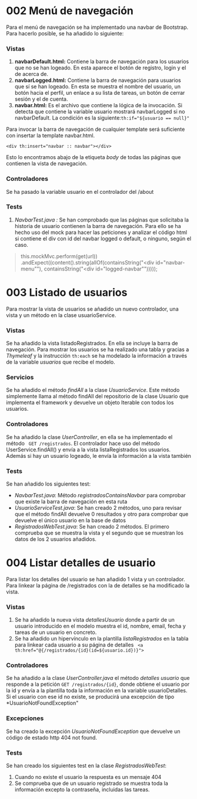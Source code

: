 # 002 Menú de navegación
Para el menú de navegación se ha implementado una navbar de Bootstrap. Para hacerlo posible, se ha añadido lo siguiente:

### Vistas
1. **navbarDefault.html:** Contiene la barra de navegación para los usuarios que no se han logeado. En esta aparece el botón de registro, login y el de acerca de.
2. **navbarLogged.html:** Contiene la barra de navegación para usuarios que sí se han logeado. En esta se muestra el nombre del usuario, un botón hacia el perfil, un enlace a su lista de tareas, un botón de cerrar sesión y el de cuenta.
3. **navbar.html:** Es el archivo que contiene la lógica de la invocación. Si detecta que contiene la variable usuario mostrará navbarLogged si no navbarDefault. 
La condición es la siguiente:```th:if="${usuario == null}"```

Para invocar la barra de navegación de cualquier template será suficiente con insertar la template navbar.html.

```<div th:insert="navbar :: navbar"></div>```

Esto lo encontramos abajo de la etiqueta *body* de todas las páginas que contienen la vista de navegación.

### Controladores
Se ha pasado la variable usuario en el controlador del /about

### Tests
1. *NavbarTest.java :* Se han comprobado que las páginas que solicitaba la historia de usuario contienen la barra de navegación. Para ello se ha hecho uso del mock para hacer las peticiones y analizar el código html si contiene el div con id del navbar logged o default, o ninguno, según el caso.
>  this.mockMvc.perform(get(url))
.andExpect((content().string(allOf(containsString("<div id=\"navbar-menu\""),
containsString("<div id=\"logged-navbar\"")))));

# 003 Listado de usuarios
Para mostrar la vista de usuarios se añadido un nuevo controlador, una vista y un método en la clase usuarioService.
### Vistas
Se ha añadido la vista listadoRegistrados. En ella se incluye la barra de navegación. Para mostrar los usuarios se ha realizado una tabla y gracias a *Thymeleaf* y la instrucción
```th:each``` se ha modelado la información a través de la variable *usuarios* que recibe el modelo.

### Servicios
Se ha añadido el método *findAll* a la clase *UsuarioService*. Este método simplemente llama al método findAll del repositorio de la clase Usuario que implementa el framework y devuelve un objeto Iterable con todos los usuarios.

### Controladores
Se ha añadido la clase *UserController*, en ella se ha implementado el método 
``` GET /registrados```. El controlador hace uso del método UserService.findAll() y envía a la vista listaRegistrados los usuarios. Además si hay un usuario logeado, le envía la información a la vista también

### Tests
Se han añadido los siguientes test: 
- *NavbarTest.java*: Método *registradosContainsNavbar* para comprobar que existe la barra de navegación en esta ruta
- *UsuarioServiceTest.java*: Se han creado 2 métodos, uno para revisar que el método findAll devuelve 0 resultados y otro para comprobar que devuelve el único usuario en la base de datos
- *RegistradosWebTest.java*: Se han creado 2 métodos. El primero comprueba que se muestra la vista y el segundo que se muestran los datos de los 2 usuarios añadidos.

# 004 Listar detalles de usuario
Para listar los detalles del usuario se han añadido 1 vista y un controlador. Para linkear la página de /registrados con la de detalles se ha modificado la vista.

### Vistas
1. Se ha añadido la nueva vista *detallesUsuario* donde a partir de un usuario introducido en el modelo muestra el id, nombre, email, fecha y tareas de un usuario en concreto.
2. Se ha añadido un hipervínculo en la plantilla *listaRegistrados* en la tabla para linkear cada usuario a su página de detalles ```
   <a th:href="@{/registrados/{id}(id=${usuario.id})}">```

### Controladores
Se ha añadido a la clase *UserController.java* el método *detalles usuario* que responde a la petición ````GET /registrados/{id}````, donde obtiene el usuario por la id y envía a la plantilla toda la información en la variable usuarioDetalles. Si el usuario con ese id no existe, se producirá una excepción de tipo *UsuarioNotFoundException"

### Excepciones
Se ha creado la excepción *UsuarioNotFoundException* que devuelve un código de estado http 404 not found.

### Tests
Se han creado los siguientes test en la clase *RegistradosWebTest*:
1. Cuando no existe el usuario la respuesta es un mensaje 404
2. Se comprueba que de un usuario registrado se muestra toda la información excepto la contraseña, incluidas las tareas. 
